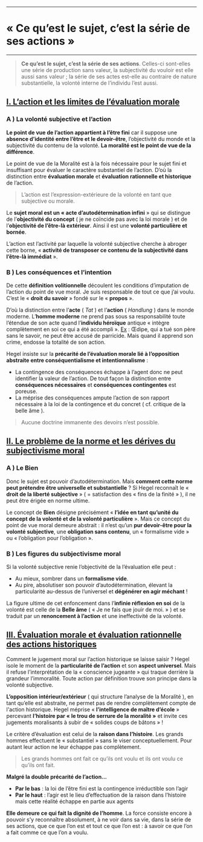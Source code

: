 ***
# « Ce qu’est le sujet, c’est la série de ses actions »
***
> **Ce qu’est le sujet, c’est la série de ses actions**. Celles-ci sont-elles une série de production sans valeur, la subjectivité du vouloir est elle aussi sans valeur ; la série de ses actes est-elle au contraire de nature substantielle, la volonté interne de l’individu l’est aussi. 
## <u>I. L’action et les limites de l’évaluation morale</u>

### A ) La volonté subjective et l’action 

**Le point de vue de l’action appartient à l’être fini** car il suppose une **absence d’identité entre l’être et le devoir-être**, l’objectivité du monde et la subjectivité du contenu de la volonté. **La moralité est le point de vue de la différence**. 

Le point de vue de la Moralité est à la fois nécessaire pour le sujet fini et insuffisant pour évaluer le caractère substantiel de l’action. D’où la distinction entre **évaluation morale** et **évaluation rationnelle et historique** de l’action. 

> L’action est l’expression-extérieure de la volonté en tant que subjective ou morale. 

Le **sujet moral est un « acte d’autodétermination infini** » qui se distingue de l’**objectivité du concept** ( je ne coïncide pas avec la loi morale ) et de l’**objectivité de l’être-là extérieur**. Ainsi il est une **volonté particulière et bornée**. 

L’action est l’activité par laquelle la volonté subjective cherche à abroger cette borne, « **activité de transposer ce contenu de la subjectivité dans l’être-là immédiat** ». 

### B ) Les conséquences et l’intention

De cette **définition volitionnelle** découlent les conditions d’imputation de l’action du point de vue moral. Je suis responsable de tout ce que j’ai voulu. C’est le « **droit du savoir** » fondé sur le « **propos** ». 

D’où la distinction entre l’**acte** ( *Tat* ) et l’**action** ( *Handlung* ) dans le monde moderne. L’**homme moderne** ne prend pas sous sa responsabilité toute l’étendue de son acte quand l’**individu héroïque** antique « intègre complètement en soi ce qui a été accompli ». <u>Ex</u> : Œdipe, qui a tué son père sans le savoir, ne peut être accusé de parricide. Mais quand il apprend son crime, endosse la totalité de son action. 

Hegel insiste sur la **précarité de l’évaluation morale lié à l’opposition abstraite entre conséquentialisme et intentionnalisme** : 
- La contingence des conséquences échappe à l’agent donc ne peut identifier la valeur de l’action. De tout façon la distinction entre **conséquences nécessaires** et **conséquences contingentes** est poreuse. 
- La méprise des conséquences ampute l’action de son rapport nécessaire à la loi de la contingence et du concret ( cf. critique de la belle âme ). 

> Aucune doctrine immanente des devoirs n’est possible. 

## <u>II. Le problème de la norme et les dérives du subjectivisme moral</u>

### A ) Le Bien 

Donc le sujet est pouvoir d’autodétermination. Mais **comment cette norme peut prétendre être universelle et substantielle** ? Si Hegel reconnaît le « **droit de la liberté subjective** » ( = satisfaction des « fins de la finité » ), il ne peut être érigée en norme ultime. 

Le concept de **Bien** désigne précisément « **l’idée en tant qu’unité du concept de la volonté et de la volonté particulière** ». Mais ce concept du point de vue moral demeure abstrait : il n’est qu’un **pur devoir-être pour la volonté subjective**, une **obligation sans contenu**, un « formalisme vide » ou « l’obligation pour l’obligation ».  

### B ) Les figures du subjectivisme moral 

Si la volonté subjective renie l’objectivité de la l’évaluation elle peut : 
- Au mieux, sombrer dans un **formalisme vide**.  
- Au pire, absolutiser son pouvoir d’autodétermination, élevant la particularité au-dessus de l’universel et **dégénérer en agir méchant** ! 

La figure ultime de cet enfoncement dans l’**infinie réflexion en soi** de la volonté est celle de la **Belle âme** ( « Je ne fais que jouir de moi. » ) et se traduit par un **renoncement à l’action** et une ineffectivité de la volonté. 

## <u>III. Évaluation morale et évaluation rationnelle des actions historiques</u>


Comment le jugement moral sur l’action historique se laisse saisir ? Hegel isole le moment de la **particularité de l’action** et son **aspect universel**. Mais il refuse l’interprétation de la « conscience jugeante » qui traque derrière la grandeur l’immoralité. Toute action par définition trouve son principe dans la volonté subjective. 

**L’opposition intérieur/extérieur** ( qui structure l’analyse de la Moralité ), en tant qu’elle est abstraite, ne permet pas de rendre complètement compte de l'action historique. Hegel méprise « **l’intelligence de maître d’école** » percevant **l’histoire par « le trou de serrure de la moralité »** et invite ces jugements moralisants à subir de « solides coups de bâtons » ! 

Le critère d’évaluation est celui de la **raison dans l’histoire**. Les grands hommes effectuent le « substantiel » sans le viser conceptuellement. Pour autant leur action ne leur échappe pas complètement. 

> Les grands hommes ont fait ce qu’ils ont voulu et ils ont voulu ce qu’ils ont fait.

**Malgré la double précarité de l’action…**  
- **Par le bas** : la loi de l’être fini est la contingence irréductible son l’agir 
- **Par le haut** : l’agir est le lieu d’effectuation de la raison dans l’histoire mais cette réalité échappe en partie aux agents 

**Elle demeure ce qui fait la dignité de l’homme**. La force consiste encore à pouvoir s’y reconnaître absolument, à ne voir dans sa vie, dans la série de ses actions, que ce que l’on est et tout ce que l’on est : à savoir ce que l’on a fait comme ce que l’on a voulu. 












